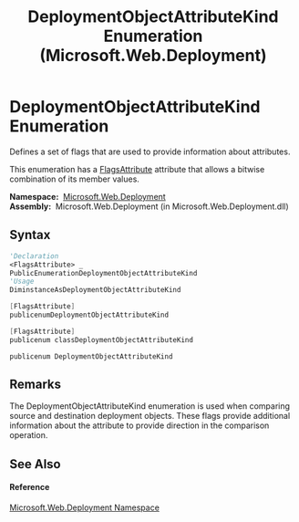 ﻿---
title: DeploymentObjectAttributeKind Enumeration (Microsoft.Web.Deployment)
TOCTitle: DeploymentObjectAttributeKind Enumeration
ms:assetid: T:Microsoft.Web.Deployment.DeploymentObjectAttributeKind
ms:mtpsurl: https://msdn.microsoft.com/en-us/library/microsoft.web.deployment.deploymentobjectattributekind(v=VS.90)
ms:contentKeyID: 22753998
ms.date: 05/02/2012
mtps_version: v=VS.90
f1_keywords:
- Microsoft.Web.Deployment.DeploymentObjectAttributeKind.CaseInsensitiveCompare
- Microsoft.Web.Deployment.DeploymentObjectAttributeKind.ExpandEnvironmentVariables
- Microsoft.Web.Deployment.DeploymentObjectAttributeKind.SecureAttribute
- Microsoft.Web.Deployment.DeploymentObjectAttributeKind.IgnoreOnCompare
- Microsoft.Web.Deployment.DeploymentObjectAttributeKind
- Microsoft.Web.Deployment.DeploymentObjectAttributeKind.None
dev_langs:
- CSharp
- JScript
- VB
- c++
api_location:
- Microsoft.Web.Deployment.dll
api_name:
- Microsoft.Web.Deployment.DeploymentObjectAttributeKind
- Microsoft.Web.Deployment.DeploymentObjectAttributeKind.CaseInsensitiveCompare
- Microsoft.Web.Deployment.DeploymentObjectAttributeKind.ExpandEnvironmentVariables
- Microsoft.Web.Deployment.DeploymentObjectAttributeKind.IgnoreOnCompare
- Microsoft.Web.Deployment.DeploymentObjectAttributeKind.None
- Microsoft.Web.Deployment.DeploymentObjectAttributeKind.SecureAttribute
api_type:
- Managed
topic_type:
- apiref
- kbSyntax
product_family_name: VS
ROBOTS: INDEX,FOLLOW
---

# DeploymentObjectAttributeKind Enumeration

Defines a set of flags that are used to provide information about attributes.

This enumeration has a [FlagsAttribute](https://msdn.microsoft.com/en-us/library/dk06fkbc\(v=vs.90\)) attribute that allows a bitwise combination of its member values.

**Namespace:**  [Microsoft.Web.Deployment](microsoft-web-deployment-namespace.md)  
**Assembly:**  Microsoft.Web.Deployment (in Microsoft.Web.Deployment.dll)

## Syntax

``` vb
'Declaration
<FlagsAttribute> _
PublicEnumerationDeploymentObjectAttributeKind
'Usage
DiminstanceAsDeploymentObjectAttributeKind
```

``` csharp
[FlagsAttribute]
publicenumDeploymentObjectAttributeKind
```

``` c++
[FlagsAttribute]
publicenum classDeploymentObjectAttributeKind
```

``` jscript
publicenum DeploymentObjectAttributeKind
```

## Remarks

The DeploymentObjectAttributeKind enumeration is used when comparing source and destination deployment objects. These flags provide additional information about the attribute to provide direction in the comparison operation.

## See Also

#### Reference

[Microsoft.Web.Deployment Namespace](microsoft-web-deployment-namespace.md)

